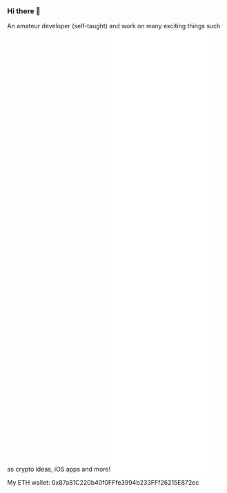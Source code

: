 ### Hi there 👋
An amateur developer (self-taught) and work on many exciting things such as crypto ideas, iOS apps and more!
![Metrics](github-metrics.svg)

My ETH wallet:
0x87a81C220b40f0FFfe3994b233FFf26215E872ec
